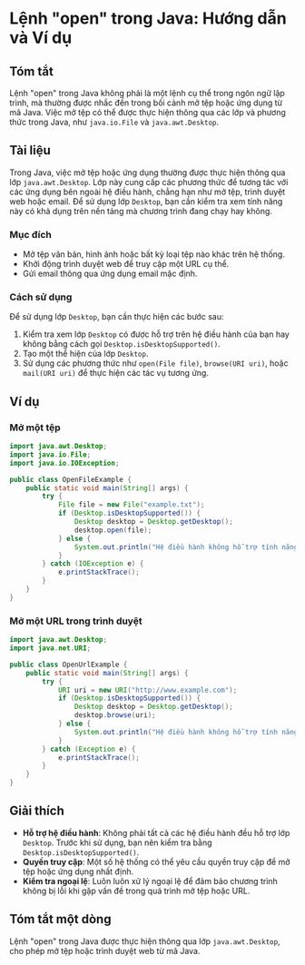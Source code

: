 <!--
Meta Description: # Lệnh "open" trong Java: Hướng dẫn và Ví dụ ## Tóm tắt Lệnh "open" trong Java không phải là một lệnh cụ thể trong ngôn ngữ lập trình, mà thường được ...
Meta Keywords: desktop, java, dụng, tệp, trong
-->

# Lệnh "open" trong Java: Hướng dẫn và Ví dụ

## Tóm tắt
Lệnh "open" trong Java không phải là một lệnh cụ thể trong ngôn ngữ lập trình, mà thường được nhắc đến trong bối cảnh mở tệp hoặc ứng dụng từ mã Java. Việc mở tệp có thể được thực hiện thông qua các lớp và phương thức trong Java, như `java.io.File` và `java.awt.Desktop`.

## Tài liệu
Trong Java, việc mở tệp hoặc ứng dụng thường được thực hiện thông qua lớp `java.awt.Desktop`. Lớp này cung cấp các phương thức để tương tác với các ứng dụng bên ngoài hệ điều hành, chẳng hạn như mở tệp, trình duyệt web hoặc email. Để sử dụng lớp `Desktop`, bạn cần kiểm tra xem tính năng này có khả dụng trên nền tảng mà chương trình đang chạy hay không.

### Mục đích
- Mở tệp văn bản, hình ảnh hoặc bất kỳ loại tệp nào khác trên hệ thống.
- Khởi động trình duyệt web để truy cập một URL cụ thể.
- Gửi email thông qua ứng dụng email mặc định.

### Cách sử dụng
Để sử dụng lớp `Desktop`, bạn cần thực hiện các bước sau:
1. Kiểm tra xem lớp `Desktop` có được hỗ trợ trên hệ điều hành của bạn hay không bằng cách gọi `Desktop.isDesktopSupported()`.
2. Tạo một thể hiện của lớp `Desktop`.
3. Sử dụng các phương thức như `open(File file)`, `browse(URI uri)`, hoặc `mail(URI uri)` để thực hiện các tác vụ tương ứng.

## Ví dụ
### Mở một tệp
```java
import java.awt.Desktop;
import java.io.File;
import java.io.IOException;

public class OpenFileExample {
    public static void main(String[] args) {
        try {
            File file = new File("example.txt");
            if (Desktop.isDesktopSupported()) {
                Desktop desktop = Desktop.getDesktop();
                desktop.open(file);
            } else {
                System.out.println("Hệ điều hành không hỗ trợ tính năng này.");
            }
        } catch (IOException e) {
            e.printStackTrace();
        }
    }
}
```

### Mở một URL trong trình duyệt
```java
import java.awt.Desktop;
import java.net.URI;

public class OpenUrlExample {
    public static void main(String[] args) {
        try {
            URI uri = new URI("http://www.example.com");
            if (Desktop.isDesktopSupported()) {
                Desktop desktop = Desktop.getDesktop();
                desktop.browse(uri);
            } else {
                System.out.println("Hệ điều hành không hỗ trợ tính năng này.");
            }
        } catch (Exception e) {
            e.printStackTrace();
        }
    }
}
```

## Giải thích
- **Hỗ trợ hệ điều hành**: Không phải tất cả các hệ điều hành đều hỗ trợ lớp `Desktop`. Trước khi sử dụng, bạn nên kiểm tra bằng `Desktop.isDesktopSupported()`.
- **Quyền truy cập**: Một số hệ thống có thể yêu cầu quyền truy cập để mở tệp hoặc ứng dụng nhất định.
- **Kiểm tra ngoại lệ**: Luôn luôn xử lý ngoại lệ để đảm bảo chương trình không bị lỗi khi gặp vấn đề trong quá trình mở tệp hoặc URL.

## Tóm tắt một dòng
Lệnh "open" trong Java được thực hiện thông qua lớp `java.awt.Desktop`, cho phép mở tệp hoặc trình duyệt web từ mã Java.